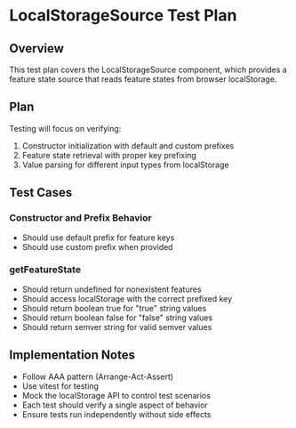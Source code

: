 # LocalStorageSource Test Plan

## Overview
This test plan covers the LocalStorageSource component, which provides a feature state source that reads feature states from browser localStorage.

## Plan
Testing will focus on verifying:
1. Constructor initialization with default and custom prefixes
2. Feature state retrieval with proper key prefixing
3. Value parsing for different input types from localStorage

## Test Cases

### Constructor and Prefix Behavior
- Should use default prefix for feature keys
- Should use custom prefix when provided

### getFeatureState
- Should return undefined for nonexistent features
- Should access localStorage with the correct prefixed key
- Should return boolean true for "true" string values
- Should return boolean false for "false" string values
- Should return semver string for valid semver values

## Implementation Notes
- Follow AAA pattern (Arrange-Act-Assert)
- Use vitest for testing
- Mock the localStorage API to control test scenarios
- Each test should verify a single aspect of behavior
- Ensure tests run independently without side effects 